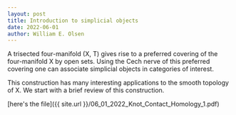 ```yaml
---
layout: post
title: Introduction to simplicial objects
date: 2022-06-01
author: William E. Olsen
---
```


A trisected four-manifold (X, T) gives rise to a preferred covering of the four-manifold X by open sets. Using the Cech nerve of this preferred covering one can associate simplicial objects in categories of interest.


This construction has many interesting applications to the smooth topology of X. We start with a brief review of this construction.

[here's the file]({{ site.url }}/06_01_2022_Knot_Contact_Homology_1.pdf)

